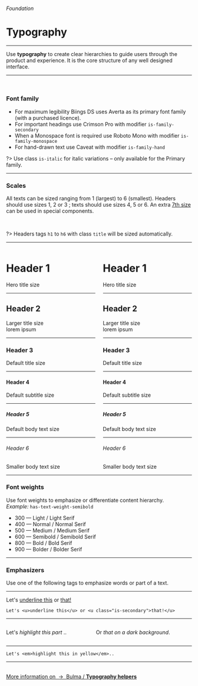 <h6 class="is-uppercase is-dimmed has-text-weight-medium is-size-6 is-size-7-mobile">Foundation</h6>
<h1 class="title is-family-secondary is-size-2-mobile">Typography</h1>
<hr class="is-visible is-size-3">
<p class="is-size-4 has-text-dark">
    Use <strong>typography</strong> to create clear hierarchies to guide users through the product and experience. It is the core structure of any well designed interface.
</p>
<hr class="is-visible is-size-3"><br>

<h3 class="title is-family-primary">Font family</h3>

<ul class="list">
    <li>For maximum legibility Biings DS uses <span class="is-family-primary has-text-weight-medium">Averta</span> as its primary font family (with a purchased licence).</li>
    <li>For important headings use <span class="is-family-secondary is-inline-block pr-2">Crimson Pro</span> with modifier <code>is-family-secondary</code></li>
    <li>When a Monospace font is required use <span class="is-family-monospace">Roboto Mono</span> with modifier <code>is-family-monospace</code></li>
    <li>For hand-drawn text use <span class="is-family-hand is-inline-block pr-3">Caveat</span> with modifier <code>is-family-hand</code></li>
</ul>

?> Use class `is-italic` for italic variations – only available for the Primary family.

<hr class="is-size-1 is-visible">
<h3 class="title is-family-primary">Scales</h3>

All texts can be sized ranging from 1 (largest) to 6 (smallest). Headers should use sizes 1, 2 or 3 ; texts should use sizes 4, 5 or 6. An extra <u>7th size</u> can be used in special components.

<br>

?> Headers tags `h1` to `h6` with class `title` will be sized automatically.

<hr>

<div class="box is-well is-larger">
    <div class="columns">
        <div class="column is-6">
            <h1 class="title is-1">Header 1</h1>
            <div class="subtitle">Hero title size</div>
            <hr>
            <h2 class="title is-2">Header 2</h2>
            <div class="subtitle is-5">Larger title size<br>lorem ipsum</div>
            <hr>
            <h3 class="title is-3">Header 3</h3>
            <div class="subtitle is-6">Default title size</div>
            <hr>
            <h4 class="title is-4">Header 4</h4>
            <div class="subtitle is-6">Default subtitle size</div>
            <hr>
            <h5 class="title is-5">Header 5</h5>
            <div class="subtitle is-size-7">Default body text size</div>
            <hr>
            <h6 class="title is-6">Header 6</h6>
            <div class="subtitle is-size-7">Smaller body text size</div>
        </div>
        <div class="column is-6">
            <h1 class="title is-1 is-family-primary">Header 1</h1>
            <div class="subtitle">Hero title size</div>
            <hr>
            <h2 class="title is-2 is-family-primary">Header 2</h2>
            <div class="subtitle is-5">Larger title size<br>lorem ipsum</div>
            <hr>
            <h3 class="title is-3 is-family-primary">Header 3</h3>
            <div class="subtitle is-6">Default title size</div>
            <hr>
            <h4 class="title is-4 is-family-primary">Header 4</h4>
            <div class="subtitle is-6">Default subtitle size</div>
            <hr>
            <h5 class="title is-5 is-family-primary">Header 5</h5>
            <div class="subtitle is-size-7">Default body text size</div>
            <hr>
            <h6 class="title is-6 is-family-primary">Header 6</h6>
            <div class="subtitle is-size-7">Smaller body text size</div>
        </div>
    </div>
    
</div>

<hr class="is-size-1 is-visible">
<h3 class="title is-family-primary">Font weights</h3>

Use font weights to emphasize or differentiate content hierarchy.  
<i>Example:</i> `has-text-weight-semibold`

<ul class="list is-size-5">
    <li><span class="has-text-weight-light">300 — Light / <span class="is-family-secondary is-size-5">Light Serif</span></span></li>
    <li><span class="has-text-weight-normal">400 — Normal / <span class="is-family-secondary is-size-5">Normal Serif</span></span></li>
    <li><span class="has-text-weight-medium">500 — Medium / <span class="is-family-secondary is-size-5">Medium Serif</span></span></li>
    <li><span class="has-text-weight-semibold">600 — Semibold / <span class="is-family-secondary is-size-5">Semibold Serif</span></span></li>
    <li><span class="has-text-weight-bold">800 — Bold / <span class="is-family-secondary is-size-5">Bold Serif</span></span></li>
    <li><span class="has-text-weight-bolder">900 — Bolder / <span class="is-family-secondary is-size-5">Bolder Serif</span></span></li>
</ul>

<hr class="is-size-1 is-visible">
<h3 class="title is-family-primary">Emphasizers</h3>

Use one of the following tags to emphasize words or part of a text.


<hr class="is-small">

<div class="box is-raised is-medium is-marginless is-size-3 is-radiusless-b">
    <p class="is-family-hand">Let's <u>underline this</u> or <u class="is-secondary">that!</u></p>
</div>

    Let's <u>underline this</u> or <u class="is-secondary">that!</u>
<hr class="is-small">

<div class="columns is-gapless is-marginless is-size-4">
    <div class="column is-6">
        <div class="box is-raised is-large is-radiusless-tr is-radiusless-b">
            <p class="is-family-secondary">Let's<em> highlight this part </em>..</p>
        </div>
    </div>
    <div class="column is-6">
        <div class="box is-large is-raised has-background-black-ter has-text-white is-radiusless-tl is-radiusless-b">
            <p class="is-family-secondary">Or <em>that on a dark background</em>.</p>
        </div>
    </div>
</div>
<hr class="is-marginless is-visible">
    
    Let's <em>highlight this in yellow</em>..
<hr><br>

<a href="http://bulma.io/documentation/modifiers/typography-helpers/" target="blank" class="message is-info is-block">
    More information on &nbsp;→&nbsp; <span class="is-link is-underlined">Bulma / <strong>Typography helpers</strong></span>
</a>
